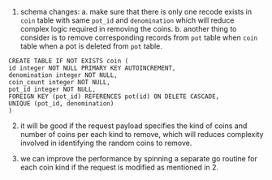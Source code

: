 1. schema changes:
   a. make sure that there is only one recode exists in `coin` table with same `pot_id` and `denomination`
   which will reduce complex logic required in removing the coins.
   b. another thing to consider is to remove corresponding records from `pot` table when  `coin` table when
   a pot is deleted from `pot` table.
   
```schema should look like:
CREATE TABLE IF NOT EXISTS coin (
id integer NOT NULL PRIMARY KEY AUTOINCREMENT,
denomination integer NOT NULL,
coin_count integer NOT NULL,
pot_id integer NOT NULL,
FOREIGN KEY (pot_id) REFERENCES pot(id) ON DELETE CASCADE,
UNIQUE (pot_id, denomination)
)
```

2. it will be good if the request payload specifies the
   kind of coins and number of coins per each kind to remove, which will
   reduces complexity involved in identifying the random coins to remove.

3.  we can improve the performance by spinning a separate go routine for each coin kind if the request 
    is modified as mentioned in 2.
    
